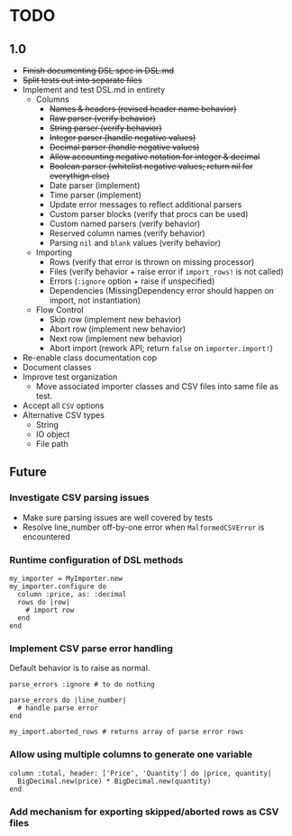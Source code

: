 # TODO

## 1.0
- ~~Finish documenting DSL spec in DSL.md~~
- ~~Split tests out into separate files~~
- Implement and test DSL.md in entirety
  - Columns
    - ~~Names & headers (revised header name behavior)~~
    - ~~Raw parser (verify behavior)~~
    - ~~String parser (verify behavior)~~
    - ~~Integer parser (handle negative values)~~
    - ~~Decimal parser (handle negative values)~~
    - ~~Allow accounting negative notation for integer & decimal~~
    - ~~Boolean parser (whitelist negative values; return nil for everythign else)~~
    - Date parser (implement)
    - Time parser (implement)
    - Update error messages to reflect additional parsers
    - Custom parser blocks (verify that procs can be used)
    - Custom named parsers (verify behavior)
    - Reserved column names (verify behavior)
    - Parsing `nil` and `blank` values (verify behavior)
  - Importing
    - Rows (verify that error is thrown on missing processor)
    - Files (verify behavior + raise error if `import_rows!` is not called)
    - Errors (`:ignore` option + raise if unspecified)
    - Dependencies (MissingDependency error should happen on import, not instantiation)
  - Flow Control
    - Skip row (implement new behavior)
    - Abort row (implement new behavior)
    - Next row (implement new behavior)
    - Abort import (rework API; return `false` on `importer.import!`)
- Re-enable class documentation cop
- Document classes
- Improve test organization
  - Move associated importer classes and CSV files into
    same file as test.
- Accept all `CSV` options
- Alternative CSV types
  - String
  - IO object
  - File path

## Future

### Investigate CSV parsing issues
- Make sure parsing issues are well covered by tests
- Resolve line_number off-by-one error when `MalformedCSVError` is encountered

### Runtime configuration of DSL methods

    my_importer = MyImporter.new
    my_importer.configure do
      column :price, as: :decimal
      rows do |row|
        # import row
      end
    end

### Implement CSV parse error handling
Default behavior is to raise as normal.

    parse_errors :ignore # to do nothing

    parse_errors do |line_number|
      # handle parse error
    end

    my_import.aborted_rows # returns array of parse error rows

### Allow using multiple columns to generate one variable

    column :total, header: ['Price', 'Quantity'] do |price, quantity|
      BigDecimal.new(price) * BigDecimal.new(quantity)
    end

### Add mechanism for exporting skipped/aborted rows as CSV files
